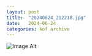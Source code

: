 ```yaml
---
layout:	post
title:	"20240624_212218.jpg"
date:	2024-06-24
categories:	kof archive
---
```


![Image Alt](https://k0f.github.io/assets/20240624_212218.jpg)